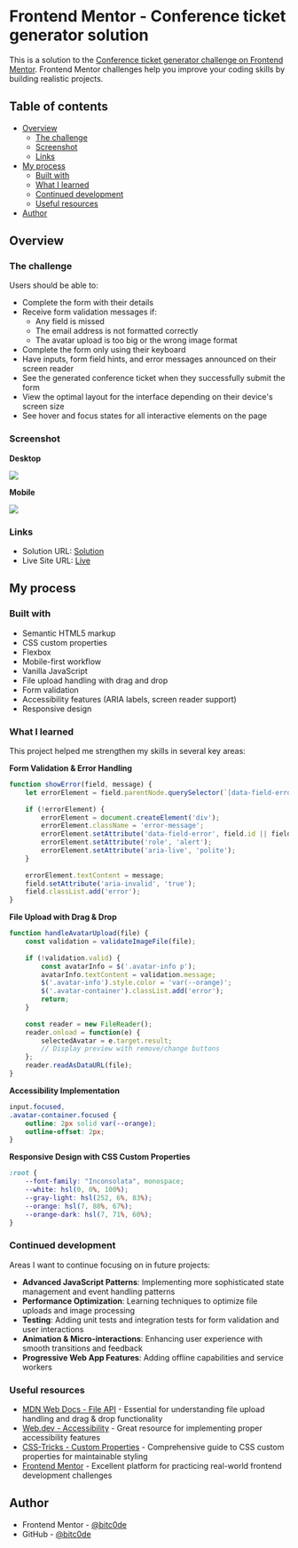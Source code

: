 # Frontend Mentor - Conference ticket generator solution

This is a solution to the [Conference ticket generator challenge on Frontend Mentor](https://www.frontendmentor.io/challenges/conference-ticket-generator-oq5gFIU12w). Frontend Mentor challenges help you improve your coding skills by building realistic projects. 

## Table of contents

- [Overview](#overview)
  - [The challenge](#the-challenge)
  - [Screenshot](#screenshot)
  - [Links](#links)
- [My process](#my-process)
  - [Built with](#built-with)
  - [What I learned](#what-i-learned)
  - [Continued development](#continued-development)
  - [Useful resources](#useful-resources)
- [Author](#author)

## Overview

### The challenge

Users should be able to:

- Complete the form with their details
- Receive form validation messages if:
  - Any field is missed
  - The email address is not formatted correctly
  - The avatar upload is too big or the wrong image format
- Complete the form only using their keyboard
- Have inputs, form field hints, and error messages announced on their screen reader
- See the generated conference ticket when they successfully submit the form
- View the optimal layout for the interface depending on their device's screen size
- See hover and focus states for all interactive elements on the page

### Screenshot

**Desktop**

![](https://i.ibb.co/rKKb6GDZ/screencapture-192-168-1-52-51651-index-html-2025-08-06-00-17-30.png)

**Mobile**

![](https://i.ibb.co/xqhXbHMW/screencapture-192-168-1-52-51651-index-html-2025-08-06-00-19-35.png)

### Links

- Solution URL: [Solution](https://your-solution-url.com)
- Live Site URL: [Live](https://bitc0de.github.io/FrontendMentor-Conference-ticket-generator-solution/)

## My process

### Built with

- Semantic HTML5 markup
- CSS custom properties
- Flexbox
- Mobile-first workflow
- Vanilla JavaScript
- File upload handling with drag and drop
- Form validation
- Accessibility features (ARIA labels, screen reader support)
- Responsive design

### What I learned

This project helped me strengthen my skills in several key areas:

**Form Validation & Error Handling**
```javascript
function showError(field, message) {
    let errorElement = field.parentNode.querySelector(`[data-field-error="${field.id || field.className}"]`);
    
    if (!errorElement) {
        errorElement = document.createElement('div');
        errorElement.className = 'error-message';
        errorElement.setAttribute('data-field-error', field.id || field.className);
        errorElement.setAttribute('role', 'alert');
        errorElement.setAttribute('aria-live', 'polite');
    }
    
    errorElement.textContent = message;
    field.setAttribute('aria-invalid', 'true');
    field.classList.add('error');
}
```

**File Upload with Drag & Drop**
```javascript
function handleAvatarUpload(file) {
    const validation = validateImageFile(file);
    
    if (!validation.valid) {
        const avatarInfo = $('.avatar-info p');
        avatarInfo.textContent = validation.message;
        $('.avatar-info').style.color = 'var(--orange)';
        $('.avatar-container').classList.add('error');
        return;
    }
    
    const reader = new FileReader();
    reader.onload = function(e) {
        selectedAvatar = e.target.result;
        // Display preview with remove/change buttons
    };
    reader.readAsDataURL(file);
}
```

**Accessibility Implementation**
```css
input.focused,
.avatar-container.focused {
    outline: 2px solid var(--orange);
    outline-offset: 2px;
}
```

**Responsive Design with CSS Custom Properties**
```css
:root {
    --font-family: "Inconsolata", monospace;
    --white: hsl(0, 0%, 100%);
    --gray-light: hsl(252, 6%, 83%);
    --orange: hsl(7, 88%, 67%);
    --orange-dark: hsl(7, 71%, 60%);
}
```

### Continued development

Areas I want to continue focusing on in future projects:

- **Advanced JavaScript Patterns**: Implementing more sophisticated state management and event handling patterns
- **Performance Optimization**: Learning techniques to optimize file uploads and image processing
- **Testing**: Adding unit tests and integration tests for form validation and user interactions
- **Animation & Micro-interactions**: Enhancing user experience with smooth transitions and feedback
- **Progressive Web App Features**: Adding offline capabilities and service workers

### Useful resources

- [MDN Web Docs - File API](https://developer.mozilla.org/en-US/docs/Web/API/File_API) - Essential for understanding file upload handling and drag & drop functionality
- [Web.dev - Accessibility](https://web.dev/accessibility/) - Great resource for implementing proper accessibility features
- [CSS-Tricks - Custom Properties](https://css-tricks.com/a-complete-guide-to-custom-properties/) - Comprehensive guide to CSS custom properties for maintainable styling
- [Frontend Mentor](https://www.frontendmentor.io/) - Excellent platform for practicing real-world frontend development challenges

## Author

- Frontend Mentor - [@bitc0de](https://www.frontendmentor.io/profile/bitc0de)
- GitHub - [@bitc0de](https://github.com/bitc0de)

